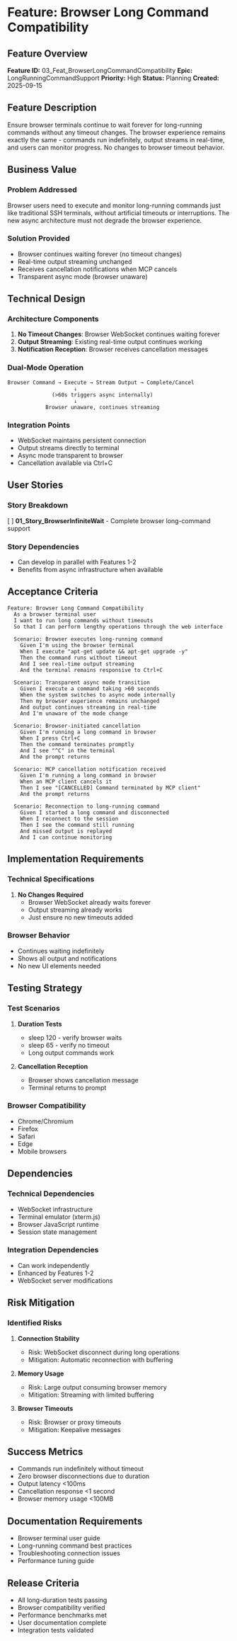 # Feature: Browser Long Command Compatibility

## Feature Overview
**Feature ID:** 03_Feat_BrowserLongCommandCompatibility
**Epic:** LongRunningCommandSupport
**Priority:** High
**Status:** Planning
**Created:** 2025-09-15

## Feature Description
Ensure browser terminals continue to wait forever for long-running commands without any timeout changes. The browser experience remains exactly the same - commands run indefinitely, output streams in real-time, and users can monitor progress. No changes to browser timeout behavior.

## Business Value
### Problem Addressed
Browser users need to execute and monitor long-running commands just like traditional SSH terminals, without artificial timeouts or interruptions. The new async architecture must not degrade the browser experience.

### Solution Provided
- Browser continues waiting forever (no timeout changes)
- Real-time output streaming unchanged
- Receives cancellation notifications when MCP cancels
- Transparent async mode (browser unaware)

## Technical Design
### Architecture Components
1. **No Timeout Changes**: Browser WebSocket continues waiting forever
2. **Output Streaming**: Existing real-time output continues working
3. **Notification Reception**: Browser receives cancellation messages

### Dual-Mode Operation
```
Browser Command → Execute → Stream Output → Complete/Cancel
                     ↓
              (>60s triggers async internally)
                     ↓
            Browser unaware, continues streaming
```

### Integration Points
- WebSocket maintains persistent connection
- Output streams directly to terminal
- Async mode transparent to browser
- Cancellation available via Ctrl+C

## User Stories

### Story Breakdown
[ ] **01_Story_BrowserInfiniteWait** - Complete browser long-command support

### Story Dependencies
- Can develop in parallel with Features 1-2
- Benefits from async infrastructure when available

## Acceptance Criteria
```gherkin
Feature: Browser Long Command Compatibility
  As a browser terminal user
  I want to run long commands without timeouts
  So that I can perform lengthy operations through the web interface

  Scenario: Browser executes long-running command
    Given I'm using the browser terminal
    When I execute "apt-get update && apt-get upgrade -y"
    Then the command runs without timeout
    And I see real-time output streaming
    And the terminal remains responsive to Ctrl+C

  Scenario: Transparent async mode transition
    Given I execute a command taking >60 seconds
    When the system switches to async mode internally
    Then my browser experience remains unchanged
    And output continues streaming in real-time
    And I'm unaware of the mode change

  Scenario: Browser-initiated cancellation
    Given I'm running a long command in browser
    When I press Ctrl+C
    Then the command terminates promptly
    And I see "^C" in the terminal
    And the prompt returns

  Scenario: MCP cancellation notification received
    Given I'm running a long command in browser
    When an MCP client cancels it
    Then I see "[CANCELLED] Command terminated by MCP client"
    And the prompt returns

  Scenario: Reconnection to long-running command
    Given I started a long command and disconnected
    When I reconnect to the session
    Then I see the command still running
    And missed output is replayed
    And I can continue monitoring
```

## Implementation Requirements
### Technical Specifications
1. **No Changes Required**
   - Browser WebSocket already waits forever
   - Output streaming already works
   - Just ensure no new timeouts added

### Browser Behavior
- Continues waiting indefinitely
- Shows all output and notifications
- No new UI elements needed

## Testing Strategy
### Test Scenarios
1. **Duration Tests**
   - sleep 120 - verify browser waits
   - sleep 65 - verify no timeout
   - Long output commands work

2. **Cancellation Reception**
   - Browser shows cancellation message
   - Terminal returns to prompt

### Browser Compatibility
- Chrome/Chromium
- Firefox
- Safari
- Edge
- Mobile browsers

## Dependencies
### Technical Dependencies
- WebSocket infrastructure
- Terminal emulator (xterm.js)
- Browser JavaScript runtime
- Session state management

### Integration Dependencies
- Can work independently
- Enhanced by Features 1-2
- WebSocket server modifications

## Risk Mitigation
### Identified Risks
1. **Connection Stability**
   - Risk: WebSocket disconnect during long operations
   - Mitigation: Automatic reconnection with buffering

2. **Memory Usage**
   - Risk: Large output consuming browser memory
   - Mitigation: Streaming with limited buffering

3. **Browser Timeouts**
   - Risk: Browser or proxy timeouts
   - Mitigation: Keepalive messages

## Success Metrics
- Commands run indefinitely without timeout
- Zero browser disconnections due to duration
- Output latency <100ms
- Cancellation response <1 second
- Browser memory usage <100MB

## Documentation Requirements
- Browser terminal user guide
- Long-running command best practices
- Troubleshooting connection issues
- Performance tuning guide

## Release Criteria
- All long-duration tests passing
- Browser compatibility verified
- Performance benchmarks met
- User documentation complete
- Integration tests validated